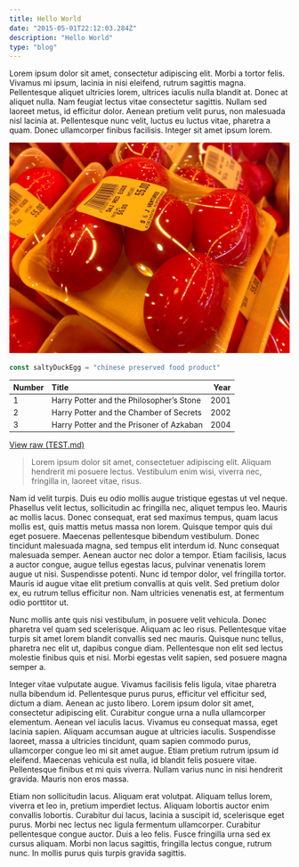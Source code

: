 ```yaml
---
title: Hello World
date: "2015-05-01T22:12:03.284Z"
description: "Hello World"
type: "blog"
---
```


Lorem ipsum dolor sit amet, consectetur adipiscing elit. Morbi a tortor felis. Vivamus mi ipsum, lacinia in nisi eleifend, rutrum sagittis magna. Pellentesque aliquet ultricies lorem, ultrices iaculis nulla blandit at. Donec at aliquet nulla. Nam feugiat lectus vitae consectetur sagittis. Nullam sed laoreet metus, id efficitur dolor. Aenean pretium velit purus, non malesuada nisl lacinia at. Pellentesque nunc velit, luctus eu luctus vitae, pharetra a quam. Donec ullamcorper finibus facilisis. Integer sit amet ipsum lorem.

![Chinese Salty Egg](./salty_egg.jpg)

```js
const saltyDuckEgg = "chinese preserved food product"
```

| Number | Title                                    | Year |
| :----- | :--------------------------------------- | ---: |
| 1      | Harry Potter and the Philosopher’s Stone | 2001 |
| 2      | Harry Potter and the Chamber of Secrets  | 2002 |
| 3      | Harry Potter and the Prisoner of Azkaban | 2004 |

[View raw (TEST.md)](https://raw.github.com/adamschwartz/github-markdown-kitchen-sink/master/README.md)

> Lorem ipsum dolor sit amet, consectetuer adipiscing elit. Aliquam hendrerit mi posuere lectus. Vestibulum enim wisi, viverra nec, fringilla in, laoreet vitae, risus.

Nam id velit turpis. Duis eu odio mollis augue tristique egestas ut vel neque. Phasellus velit lectus, sollicitudin ac fringilla nec, aliquet tempus leo. Mauris ac mollis lacus. Donec consequat, erat sed maximus tempus, quam lacus mollis est, quis mattis metus massa non lorem. Quisque tempor quis dui eget posuere. Maecenas pellentesque bibendum vestibulum. Donec tincidunt malesuada magna, sed tempus elit interdum id. Nunc consequat malesuada semper. Aenean auctor nec dolor a tempor. Etiam facilisis, lacus a auctor congue, augue tellus egestas lacus, pulvinar venenatis lorem augue ut nisi. Suspendisse potenti. Nunc id tempor dolor, vel fringilla tortor. Mauris id augue vitae elit pretium convallis at quis velit. Sed pretium dolor ex, eu rutrum tellus efficitur non. Nam ultricies venenatis est, at fermentum odio porttitor ut.

Nunc mollis ante quis nisi vestibulum, in posuere velit vehicula. Donec pharetra vel quam sed scelerisque. Aliquam ac leo risus. Pellentesque vitae turpis sit amet lorem blandit convallis sed nec mauris. Quisque nunc tellus, pharetra nec elit ut, dapibus congue diam. Pellentesque non elit sed lectus molestie finibus quis et nisi. Morbi egestas velit sapien, sed posuere magna semper a.

Integer vitae vulputate augue. Vivamus facilisis felis ligula, vitae pharetra nulla bibendum id. Pellentesque purus purus, efficitur vel efficitur sed, dictum a diam. Aenean ac justo libero. Lorem ipsum dolor sit amet, consectetur adipiscing elit. Curabitur congue urna a nulla ullamcorper elementum. Aenean vel iaculis lacus. Vivamus eu consequat massa, eget lacinia sapien. Aliquam accumsan augue at ultricies iaculis. Suspendisse laoreet, massa a ultricies tincidunt, quam sapien commodo purus, ullamcorper congue leo mi sit amet augue. Etiam pretium rutrum ipsum id eleifend. Maecenas vehicula est nulla, id blandit felis posuere vitae. Pellentesque finibus et mi quis viverra. Nullam varius nunc in nisi hendrerit gravida. Mauris non eros massa.

Etiam non sollicitudin lacus. Aliquam erat volutpat. Aliquam tellus lorem, viverra et leo in, pretium imperdiet lectus. Aliquam lobortis auctor enim convallis lobortis. Curabitur dui lacus, lacinia a suscipit id, scelerisque eget purus. Morbi nec lectus nec ligula fermentum ullamcorper. Curabitur pellentesque congue auctor. Duis a leo felis. Fusce fringilla urna sed ex cursus aliquam. Morbi non lacus sagittis, fringilla lectus congue, rutrum nunc. In mollis purus quis turpis gravida sagittis.
